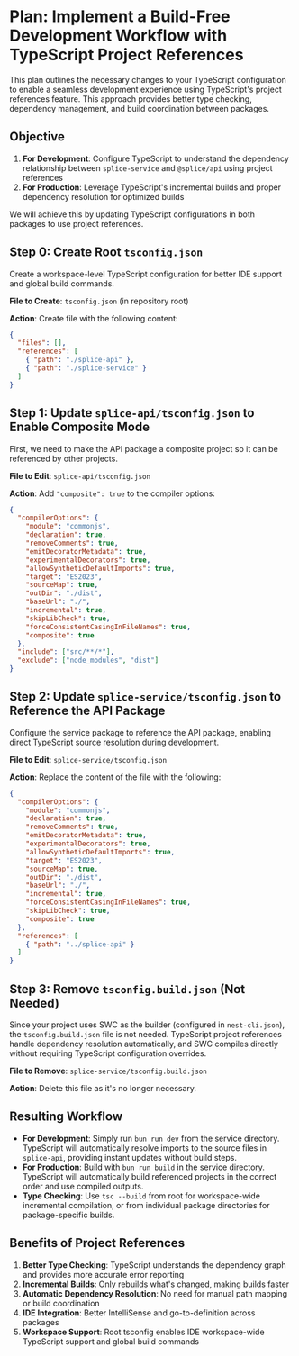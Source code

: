 # Plan: Implement a Build-Free Development Workflow with TypeScript Project References

This plan outlines the necessary changes to your TypeScript configuration to enable a seamless development experience using TypeScript's project references feature. This approach provides better type checking, dependency management, and build coordination between packages.

## Objective

1.  **For Development**: Configure TypeScript to understand the dependency relationship between `splice-service` and `@splice/api` using project references
2.  **For Production**: Leverage TypeScript's incremental builds and proper dependency resolution for optimized builds

We will achieve this by updating TypeScript configurations in both packages to use project references.

## Step 0: Create Root `tsconfig.json`

Create a workspace-level TypeScript configuration for better IDE support and global build commands.

**File to Create**: `tsconfig.json` (in repository root)

**Action**: Create file with the following content:

```json
{
  "files": [],
  "references": [
    { "path": "./splice-api" },
    { "path": "./splice-service" }
  ]
}
```

## Step 1: Update `splice-api/tsconfig.json` to Enable Composite Mode

First, we need to make the API package a composite project so it can be referenced by other projects.

**File to Edit**: `splice-api/tsconfig.json`

**Action**: Add `"composite": true` to the compiler options:

```json
{
  "compilerOptions": {
    "module": "commonjs",
    "declaration": true,
    "removeComments": true,
    "emitDecoratorMetadata": true,
    "experimentalDecorators": true,
    "allowSyntheticDefaultImports": true,
    "target": "ES2023",
    "sourceMap": true,
    "outDir": "./dist",
    "baseUrl": "./",
    "incremental": true,
    "skipLibCheck": true,
    "forceConsistentCasingInFileNames": true,
    "composite": true
  },
  "include": ["src/**/*"],
  "exclude": ["node_modules", "dist"]
}
```

## Step 2: Update `splice-service/tsconfig.json` to Reference the API Package

Configure the service package to reference the API package, enabling direct TypeScript source resolution during development.

**File to Edit**: `splice-service/tsconfig.json`

**Action**: Replace the content of the file with the following:

```json
{
  "compilerOptions": {
    "module": "commonjs",
    "declaration": true,
    "removeComments": true,
    "emitDecoratorMetadata": true,
    "experimentalDecorators": true,
    "allowSyntheticDefaultImports": true,
    "target": "ES2023",
    "sourceMap": true,
    "outDir": "./dist",
    "baseUrl": "./",
    "incremental": true,
    "forceConsistentCasingInFileNames": true,
    "skipLibCheck": true,
    "composite": true
  },
  "references": [
    { "path": "../splice-api" }
  ]
}
```

## Step 3: Remove `tsconfig.build.json` (Not Needed)

Since your project uses SWC as the builder (configured in `nest-cli.json`), the `tsconfig.build.json` file is not needed. TypeScript project references handle dependency resolution automatically, and SWC compiles directly without requiring TypeScript configuration overrides.

**File to Remove**: `splice-service/tsconfig.build.json`

**Action**: Delete this file as it's no longer necessary.

## Resulting Workflow

* **For Development**: Simply run `bun run dev` from the service directory. TypeScript will automatically resolve imports to the source files in `splice-api`, providing instant updates without build steps.
* **For Production**: Build with `bun run build` in the service directory. TypeScript will automatically build referenced projects in the correct order and use compiled outputs.
* **Type Checking**: Use `tsc --build` from root for workspace-wide incremental compilation, or from individual package directories for package-specific builds.

## Benefits of Project References

1. **Better Type Checking**: TypeScript understands the dependency graph and provides more accurate error reporting
2. **Incremental Builds**: Only rebuilds what's changed, making builds faster
3. **Automatic Dependency Resolution**: No need for manual path mapping or build coordination
4. **IDE Integration**: Better IntelliSense and go-to-definition across packages
5. **Workspace Support**: Root tsconfig enables IDE workspace-wide TypeScript support and global build commands

